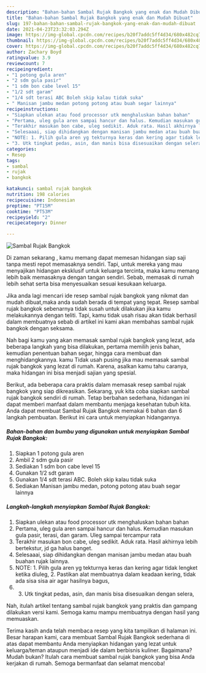 ```yaml
---
description: "Bahan-bahan Sambal Rujak Bangkok yang enak dan Mudah Dibuat"
title: "Bahan-bahan Sambal Rujak Bangkok yang enak dan Mudah Dibuat"
slug: 197-bahan-bahan-sambal-rujak-bangkok-yang-enak-dan-mudah-dibuat
date: 2021-04-23T23:32:03.294Z
image: https://img-global.cpcdn.com/recipes/b20f7addc5ff4d34/680x482cq70/sambal-rujak-bangkok-foto-resep-utama.jpg
thumbnail: https://img-global.cpcdn.com/recipes/b20f7addc5ff4d34/680x482cq70/sambal-rujak-bangkok-foto-resep-utama.jpg
cover: https://img-global.cpcdn.com/recipes/b20f7addc5ff4d34/680x482cq70/sambal-rujak-bangkok-foto-resep-utama.jpg
author: Zachary Boyd
ratingvalue: 3.9
reviewcount: 7
recipeingredient:
- "1 potong gula aren"
- "2 sdm gula pasir"
- "1 sdm bon cabe level 15"
- "1/2 sdt garam"
- "1/4 sdt terasi ABC Boleh skip kalau tidak suka"
- " Manisan jambu medan potong potong atau buah segar lainnya"
recipeinstructions:
- "Siapkan ulekan atau food processor utk menghaluskan bahan bahan"
- "Pertama, uleg gula aren sampai hancur dan halus. Kemudian masukan gula pasir, terasi, dan garam. Uleg sampai tercampur rata"
- "Terakhir masukan bon cabe, uleg sedikit. Aduk rata. Hasil akhirnya lebih bertekstur, jd ga halus banget."
- "Selesaaai, siap dihidangkan dengan manisan jambu medan atau buah buahan rujak lainnya."
- "NOTE: 1. Pilih gula aren yg tekturnya keras dan kering agar tidak lengket ketika diuleg, 2. Pastikan alat membuatnya dalam keadaan kering, tidak ada sisa sisa air agar hasilnya bagus,"
- "3. Utk tingkat pedas, asin, dan manis bisa disesuaikan dengan selera,"
categories:
- Resep
tags:
- sambal
- rujak
- bangkok

katakunci: sambal rujak bangkok 
nutrition: 198 calories
recipecuisine: Indonesian
preptime: "PT15M"
cooktime: "PT53M"
recipeyield: "2"
recipecategory: Dinner

---
```



![Sambal Rujak Bangkok](https://img-global.cpcdn.com/recipes/b20f7addc5ff4d34/680x482cq70/sambal-rujak-bangkok-foto-resep-utama.jpg)

Di zaman  sekarang , kamu memang dapat memesan hidangan siap saji tanpa mesti repot memasaknya sendiri. Tapi, untuk mereka yang mau menyajikan hidangan eksklusif untuk keluarga tercinta, maka kamu memang lebih baik memasaknya dengan tangan sendiri. Sebab, memasak di rumah lebih sehat serta bisa menyesuaikan sesuai kesukaan keluarga.

Jika anda lagi mencari ide resep sambal rujak bangkok yang nikmat dan mudah dibuat,maka anda sudah berada di tempat yang tepat. Resep sambal rujak bangkok  sebenarnya tidak susah untuk dilakukan jika kamu melakukannya dengan teliti. Tapi, kamu tidak usah risau akan tidak berhasil dalam membuatnya 
sebab di artikel ini kami akan membahas sambal rujak bangkok dengan seksama.  



Nah bagi kamu yang akan memasak sambal rujak bangkok yang lezat, ada beberapa langkah yang bisa dilakukan, pertama memilih jenis bahan, kemudian penentuan bahan segar, hingga cara membuat dan menghidangkannya. kamu Tidak usah pusing jika mau memasak sambal rujak bangkok yang lezat di rumah. Karena, asalkan kamu  tahu caranya, maka hidangan ini bisa menjadi sajian yang spesial.

Berikut, ada beberapa cara praktis  dalam memasak resep sambal rujak bangkok yang siap dikreasikan. Sekarang, yuk kita coba siapkan sambal rujak bangkok sendiri di rumah. Tetap berbahan sederhana, hidangan ini dapat memberi manfaat dalam membantu menjaga kesehatan tubuh kita. Anda dapat membuat Sambal Rujak Bangkok memakai 6 bahan dan 6 langkah pembuatan. Berikut ini cara untuk menyiapkan hidangannya.

<!--inarticleads1-->

##### Bahan-bahan dan bumbu yang digunakan untuk menyiapkan Sambal Rujak Bangkok:

1. Siapkan 1 potong gula aren
1. Ambil 2 sdm gula pasir
1. Sediakan 1 sdm bon cabe level 15
1. Gunakan 1/2 sdt garam
1. Gunakan 1/4 sdt terasi ABC. Boleh skip kalau tidak suka
1. Sediakan  Manisan jambu medan, potong potong atau buah segar lainnya




<!--inarticleads2-->

##### Langkah-langkah menyiapkan Sambal Rujak Bangkok:

1. Siapkan ulekan atau food processor utk menghaluskan bahan bahan
1. Pertama, uleg gula aren sampai hancur dan halus. Kemudian masukan gula pasir, terasi, dan garam. Uleg sampai tercampur rata
1. Terakhir masukan bon cabe, uleg sedikit. Aduk rata. Hasil akhirnya lebih bertekstur, jd ga halus banget.
1. Selesaaai, siap dihidangkan dengan manisan jambu medan atau buah buahan rujak lainnya.
1. NOTE: 1. Pilih gula aren yg tekturnya keras dan kering agar tidak lengket ketika diuleg, 2. Pastikan alat membuatnya dalam keadaan kering, tidak ada sisa sisa air agar hasilnya bagus,
1. 3. Utk tingkat pedas, asin, dan manis bisa disesuaikan dengan selera,




Nah, itulah artikel tentang  sambal rujak bangkok  yang praktis dan gampang dilakukan versi kami. Semoga kamu mampu membuatnya dengan hasil yang memuaskan. 

Terima kasih anda telah membaca resep yang kita tampilkan di halaman ini. Besar harapan kami, cara membuat  Sambal Rujak Bangkok sederhana di atas dapat membantu Anda menyiapkan hidangan yang lezat untuk keluarga/teman ataupun menjadi ide dalam berbisnis kuliner. Bagaimana? Mudah bukan? Itulah cara membuat sambal rujak bangkok yang bisa Anda kerjakan di rumah. Semoga bermanfaat dan selamat mencoba!

